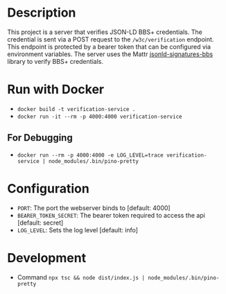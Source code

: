# Description

This project is a server that verifies JSON-LD BBS+ credentials. 
The credential is sent via a POST request to the ``/w3c/verification`` endpoint. 
This endpoint is protected by a bearer token that can be configured via environment variables. 
The server uses the Mattr [jsonld-signatures-bbs](https://github.com/mattrglobal/jsonld-signatures-bbs) library to verify BBS+ credentials.

# Run with Docker

- ``docker build -t verification-service .``
- ``docker run -it --rm -p 4000:4000 verification-service``

## For Debugging

- ``docker run --rm -p 4000:4000 -e LOG_LEVEL=trace verification-service | node_modules/.bin/pino-pretty``

# Configuration

- ``PORT``: The port the webserver binds to [default: 4000]
- ``BEARER_TOKEN_SECRET``: The bearer token required to access the api [default: secret]
- ``LOG_LEVEL``: Sets the log level [default: info]

# Development

- Command ``npx tsc && node dist/index.js | node_modules/.bin/pino-pretty``